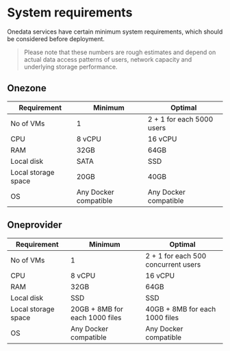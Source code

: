 # System requirements

<!-- toc -->

Onedata services have certain minimum system requirements, which should be considered
before deployment.

> Please note that these numbers are rough estimates and depend on actual
> data access patterns of users, network capacity and underlying storage
> performance.

## Onezone

| Requirement | Minimum | Optimal |
|----         |----     |----     |
| No of VMs   | 1       | 2 + 1 for each 5000 users |
| CPU | 8 vCPU | 16 vCPU |
| RAM | 32GB   | 64GB    |
| Local disk | SATA | SSD |
| Local storage space | 20GB | 40GB |
| OS | Any Docker compatible | Any Docker compatible |


## Oneprovider

| Requirement | Minimum | Optimal |
|----         |----     |----     |
| No of VMs   | 1       | 2 + 1 for each 500 concurrent users |
| CPU | 8 vCPU | 16 vCPU |
| RAM | 32GB   | 64GB    |
| Local disk | SSD | SSD |
| Local storage space | 20GB + 8MB for each 1000 files | 40GB + 8MB for each 1000 files |
| OS | Any Docker compatible | Any Docker compatible |
